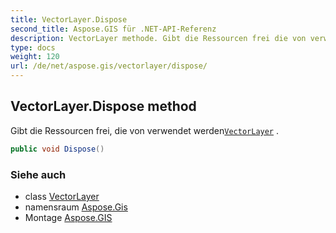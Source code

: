 ```yaml
---
title: VectorLayer.Dispose
second_title: Aspose.GIS für .NET-API-Referenz
description: VectorLayer methode. Gibt die Ressourcen frei die von verwendet werdenVectorLayer .
type: docs
weight: 120
url: /de/net/aspose.gis/vectorlayer/dispose/
---
```

## VectorLayer.Dispose method

Gibt die Ressourcen frei, die von verwendet werden[`VectorLayer`](../) .

```csharp
public void Dispose()
```

### Siehe auch

* class [VectorLayer](../)
* namensraum [Aspose.Gis](../../vectorlayer/)
* Montage [Aspose.GIS](../../../)



